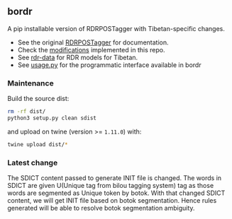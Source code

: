 ## bordr ##

A pip installable version of RDRPOSTagger with Tibetan-specific changes.

 - See the original [RDRPOSTagger](https://github.com/datquocnguyen/RDRPOSTagger) for documentation.
 - Check the [modifications](https://github.com/Esukhia/bordr/blob/master/CHANGELOG.md) implemented in this repo.
 - See [rdr-data](https://github.com/Esukhia/rdr-data) for RDR models for Tibetan.
 - See [usage.py](https://github.com/Esukhia/bordr/blob/master/usage.py) for the programmatic interface available in bordr

### Maintenance

Build the source dist:

```bash
rm -rf dist/
python3 setup.py clean sdist
```

and upload on twine (version >= `1.11.0`) with:

```bash
twine upload dist/*
```

### Latest change
The SDICT content passed to generate INIT file is changed.
The words in SDICT are given U(Unique tag from bilou tagging system) tag as those words are segmented as Unique token by botok.
With that changed SDICT content, we will get INIT file based on botok segmentation. Hence rules generated will be able to resolve botok segmentation ambiguity.